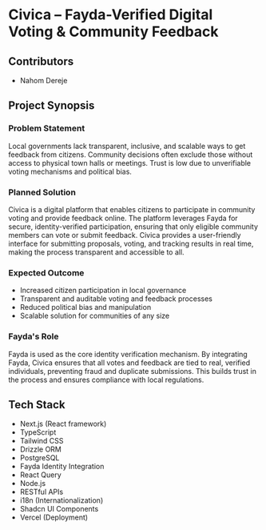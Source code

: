 # Civica – Fayda-Verified Digital Voting & Community Feedback

## Contributors
- Nahom Dereje

## Project Synopsis

### Problem Statement
Local governments lack transparent, inclusive, and scalable ways to get feedback from citizens. Community decisions often exclude those without access to physical town halls or meetings. Trust is low due to unverifiable voting mechanisms and political bias.

### Planned Solution
Civica is a digital platform that enables citizens to participate in community voting and provide feedback online. The platform leverages Fayda for secure, identity-verified participation, ensuring that only eligible community members can vote or submit feedback. Civica provides a user-friendly interface for submitting proposals, voting, and tracking results in real time, making the process transparent and accessible to all.

### Expected Outcome
- Increased citizen participation in local governance
- Transparent and auditable voting and feedback processes
- Reduced political bias and manipulation
- Scalable solution for communities of any size

### Fayda's Role
Fayda is used as the core identity verification mechanism. By integrating Fayda, Civica ensures that all votes and feedback are tied to real, verified individuals, preventing fraud and duplicate submissions. This builds trust in the process and ensures compliance with local regulations.

## Tech Stack
- Next.js (React framework)
- TypeScript
- Tailwind CSS
- Drizzle ORM
- PostgreSQL
- Fayda Identity Integration
- React Query
- Node.js
- RESTful APIs
- i18n (Internationalization)
- Shadcn UI Components
- Vercel (Deployment)
